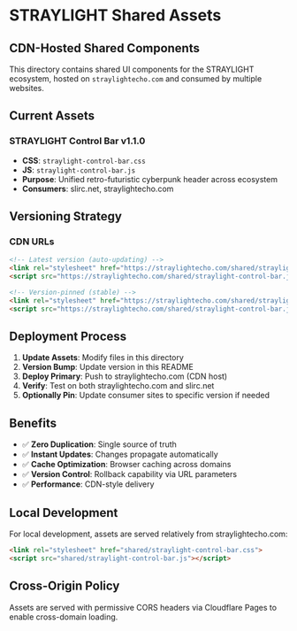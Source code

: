 # STRAYLIGHT Shared Assets

## CDN-Hosted Shared Components

This directory contains shared UI components for the STRAYLIGHT ecosystem, hosted on `straylightecho.com` and consumed by multiple websites.

## Current Assets

### STRAYLIGHT Control Bar v1.1.0
- **CSS**: `straylight-control-bar.css`
- **JS**: `straylight-control-bar.js` 
- **Purpose**: Unified retro-futuristic cyberpunk header across ecosystem
- **Consumers**: slirc.net, straylightecho.com

## Versioning Strategy

### CDN URLs
```html
<!-- Latest version (auto-updating) -->
<link rel="stylesheet" href="https://straylightecho.com/shared/straylight-control-bar.css">
<script src="https://straylightecho.com/shared/straylight-control-bar.js"></script>

<!-- Version-pinned (stable) -->
<link rel="stylesheet" href="https://straylightecho.com/shared/straylight-control-bar.css?v=1.1.0">
<script src="https://straylightecho.com/shared/straylight-control-bar.js?v=1.1.0"></script>
```

## Deployment Process

1. **Update Assets**: Modify files in this directory
2. **Version Bump**: Update version in this README
3. **Deploy Primary**: Push to straylightecho.com (CDN host)
4. **Verify**: Test on both straylightecho.com and slirc.net
5. **Optionally Pin**: Update consumer sites to specific version if needed

## Benefits

- ✅ **Zero Duplication**: Single source of truth
- ✅ **Instant Updates**: Changes propagate automatically  
- ✅ **Cache Optimization**: Browser caching across domains
- ✅ **Version Control**: Rollback capability via URL parameters
- ✅ **Performance**: CDN-style delivery

## Local Development

For local development, assets are served relatively from straylightecho.com:
```html
<link rel="stylesheet" href="shared/straylight-control-bar.css">
<script src="shared/straylight-control-bar.js"></script>
```

## Cross-Origin Policy

Assets are served with permissive CORS headers via Cloudflare Pages to enable cross-domain loading.